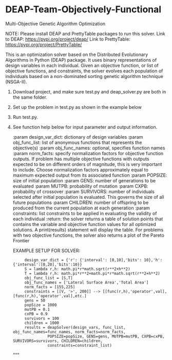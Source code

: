 # DEAP-Team-Objectively-Functional
Multi-Objective Genetic Algorithm Optimization

NOTE: Please install DEAP and PrettyTable packages to run this solver.
Link to DEAP: https://pypi.org/project/deap/
Link to PrettyTable: https://pypi.org/project/PrettyTable/

This is an optimization solver based on the Distributed Evolutionary Algorithms in Python (DEAP) package. It uses
binary representations of design variables in each individual. Given an objective function, or list of objective
functions, and constraints, the solver evolves each population of individuals based on a non-dominated sorting 
genetic algorithm technique (NSGA-II).

1. Download project, and make sure test.py and deap_solver.py are both in the same folder.
2. Set up the problem in test.py as shown in the example below
3. Run test.py.
4. See function help below for input parameter and output information.
    
    :param design_var_dict: dictionary of design variables
    :param obj_func_list: list of anonymous functions that represents the objective(s)
    :param obj_func_names: optional, specifies function names
    :param norm_facts: specify normalization factors for objective function outputs. If problem has
                       multiple objective functions with outputs expected to be on different orders of magnitude, this
                       is very important to include. Choose normalization factors approximately equal to maximum
                       expected output from its associated function
    :param POPSIZE: size of initial population
    :param GENS: number of generations to be evaluated
    :param MUTPB: probability of mutation
    :param CXPB: probability of crossover
    :param SURVIVORS: number of individuals selected after initial population is evaluated. This governs the size of all
                      future populations
    :param CHILDREN: number of offspring to be produced from the current population at each generation
    :param constraints: list constraints to be applied in evaluating the validity of each individual
    :return: the solver returns a table of solution points that contains the variable and objective function values for
             all optimized solutions. A print(results) statement will display the table. For problems with two objective
             functions, the solver also returns a plot of the Pareto Frontier
       
    EXAMPLE SETUP FOR SOLVER:
    
            design_var_dict = {'r': {'interval': [0,10],'bits': 10},'h':{'interval':[0,20],'bits':10}}
            S = lambda r,h: math.pi*r*math.sqrt(r**2+h**2)
            T = lambda r,h: math.pi*r**2+math.pi*r*math.sqrt(r**2+h**2)
            obj_func_list = [S,T]
            obj_func_names = ['Lateral Surface Area','Total Area']
            norm_facts = [155,225]
            constraints = [[V, '>', 200]] --> [[func(r,h),'operator',val],[func(r,h),'operator',val],etc.]
            gens = 50
            popSize = 1000
            mutPB = 0.1
            cxPB = 0.9
            survivors = 100
            children = 1000
            results = deapSolver(design_vars, func_list, obj_func_names=func_names, norm_facts=norm_facts,
                      POPSIZE=popSize, GENS=gens, MUTPB=mutPB, CXPB=cxPB, SURVIVORS=survivors, CHILDREN=children,
                      constraints=constraint_list)
    """

